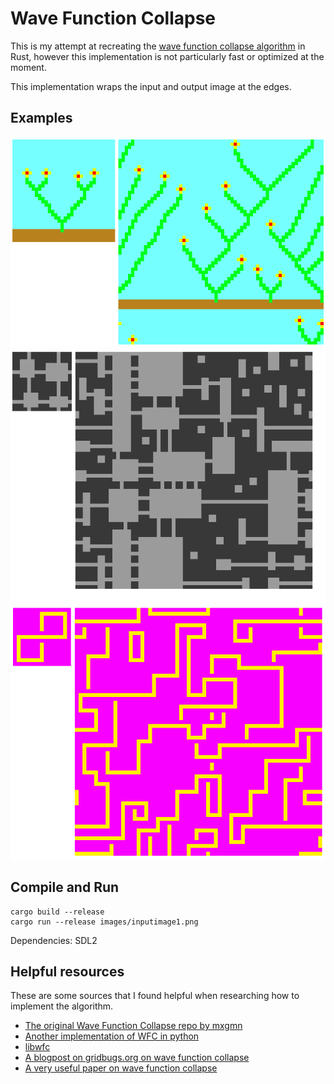 # Wave Function Collapse 

This is my attempt at recreating the 
[wave function collapse algorithm](https://github.com/mxgmn/WaveFunctionCollapse)
in Rust, however this implementation is not particularly fast or optimized at
the moment.

This implementation wraps the input and output image at the edges.

## Examples
![screenshot1](screenshots/screenshot1.png)
![screenshot2](screenshots/screenshot2.png)
![screenshot3](screenshots/screenshot3.png)

## Compile and Run
```
cargo build --release
cargo run --release images/inputimage1.png
```

Dependencies: SDL2

## Helpful resources

These are some sources that I found helpful when researching how to implement
the algorithm.

 - [The original Wave Function Collapse repo by mxgmn](https://github.com/mxgmn/WaveFunctionCollapse)
 - [Another implementation of WFC in python](https://github.com/avihuxp/WaveFunctionCollapse)
 - [libwfc](https://github.com/vplesko/libwfc)
 - [A blogpost on gridbugs.org on wave function collapse](https://www.gridbugs.org/wave-function-collapse/)
 - [A very useful paper on wave function collapse](https://adamsmith.as/papers/wfc_is_constraint_solving_in_the_wild.pdf)
